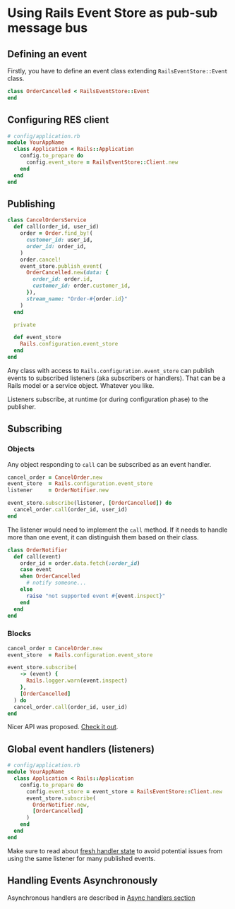 # Using Rails Event Store as pub-sub message bus

## Defining an event

Firstly, you have to define an event class extending `RailsEventStore::Event` class.

```ruby
class OrderCancelled < RailsEventStore::Event
end
```

## Configuring RES client

```ruby
# config/application.rb
module YourAppName
  class Application < Rails::Application
    config.to_prepare do
      config.event_store = RailsEventStore::Client.new
    end
  end
end
```

## Publishing

```ruby
class CancelOrdersService
  def call(order_id, user_id)
    order = Order.find_by!(
      customer_id: user_id,
      order_id: order_id,
    )
    order.cancel!
    event_store.publish_event(
      OrderCancelled.new(data: {
        order_id: order.id,
        customer_id: order.customer_id,
      }),
      stream_name: "Order-#{order.id}"
    )
  end

  private

  def event_store
    Rails.configuration.event_store
  end
end
```

Any class with access to `Rails.configuration.event_store` can publish events to subscribed listeners (aka subscribers or handlers). That can be a Rails model or a service object. Whatever you like.

Listeners subscribe, at runtime (or during configuration phase) to the publisher.

## Subscribing

### Objects

Any object responding to `call` can be subscribed as an event handler.

```ruby
cancel_order = CancelOrder.new
event_store  = Rails.configuration.event_store
listener     = OrderNotifier.new

event_store.subscribe(listener, [OrderCancelled]) do
  cancel_order.call(order_id, user_id)
end
```

The listener would need to implement the `call` method. If it needs to handle more than one event, it can distinguish them based on their class.

```ruby
class OrderNotifier
  def call(event)
    order_id = order.data.fetch(:order_id)
    case event
    when OrderCancelled
      # notify someone...
    else
      raise "not supported event #{event.inspect}"
    end
  end
end
```

### Blocks

```ruby
cancel_order = CancelOrder.new
event_store  = Rails.configuration.event_store

event_store.subscribe(
    -> (event) {
      Rails.logger.warn(event.inspect)
    },
    [OrderCancelled]
  ) do
  cancel_order.call(order_id, user_id)
end
```

Nicer API was proposed. [Check it out](https://github.com/RailsEventStore/rails_event_store/issues/155).

## Global event handlers (listeners)

```ruby
# config/application.rb
module YourAppName
  class Application < Rails::Application
    config.to_prepare do
      config.event_store = event_store = RailsEventStore::Client.new
      event_store.subscribe(
        OrderNotifier.new,
        [OrderCancelled]
      )
    end
  end
end
```

Make sure to read about [fresh handler state](/docs/subscribe/#fresh-handler-state) to avoid potential issues from using the same listener for many published events.

## Handling Events Asynchronously

Asynchronous handlers are described in [Async handlers section](/docs/subscribe/#async-handlers)